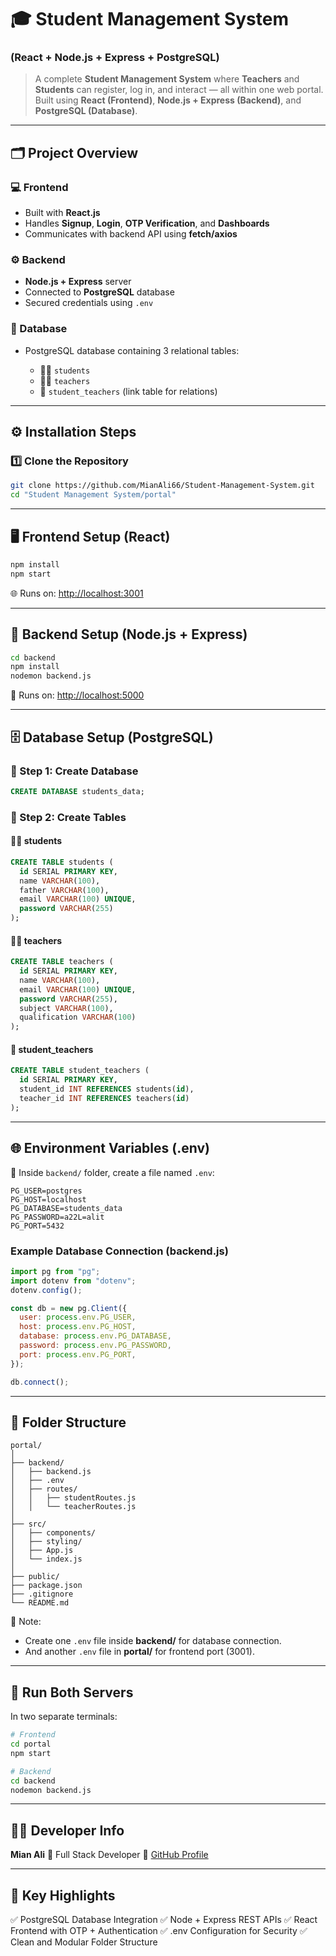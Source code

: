 

# 🎓 Student Management System

### (React + Node.js + Express + PostgreSQL)

> A complete **Student Management System** where **Teachers** and **Students** can register, log in, and interact — all within one web portal.
> Built using **React (Frontend)**, **Node.js + Express (Backend)**, and **PostgreSQL (Database)**.

---

## 🗂️ Project Overview

### 💻 Frontend

* Built with **React.js**
* Handles **Signup**, **Login**, **OTP Verification**, and **Dashboards**
* Communicates with backend API using **fetch/axios**

### ⚙️ Backend

* **Node.js + Express** server
* Connected to **PostgreSQL** database
* Secured credentials using `.env`

### 🧩 Database

* PostgreSQL database containing 3 relational tables:

  * 🧍‍♀️ `students`
  * 👨‍🏫 `teachers`
  * 🔗 `student_teachers` (link table for relations)

---

## ⚙️ Installation Steps

### 1️⃣ Clone the Repository

```bash
git clone https://github.com/MianAli66/Student-Management-System.git
cd "Student Management System/portal"
```

---

## 🖥️ Frontend Setup (React)

```bash
npm install
npm start
```

🌐 Runs on: [http://localhost:3001](http://localhost:3001)

---

## 🧠 Backend Setup (Node.js + Express)

```bash
cd backend
npm install
nodemon backend.js
```

🔗 Runs on: [http://localhost:5000](http://localhost:3000)

---

## 🗄️ Database Setup (PostgreSQL)

### 🔸 Step 1: Create Database

```sql
CREATE DATABASE students_data;
```

### 🔸 Step 2: Create Tables

#### 🧍‍♀️ students

```sql
CREATE TABLE students (
  id SERIAL PRIMARY KEY,
  name VARCHAR(100),
  father VARCHAR(100),
  email VARCHAR(100) UNIQUE,
  password VARCHAR(255)
);
```

#### 👨‍🏫 teachers

```sql
CREATE TABLE teachers (
  id SERIAL PRIMARY KEY,
  name VARCHAR(100),
  email VARCHAR(100) UNIQUE,
  password VARCHAR(255),
  subject VARCHAR(100),
  qualification VARCHAR(100)
);
```

#### 🔗 student_teachers

```sql
CREATE TABLE student_teachers (
  id SERIAL PRIMARY KEY,
  student_id INT REFERENCES students(id),
  teacher_id INT REFERENCES teachers(id)
);
```

---

## 🌐 Environment Variables (.env)

📁 Inside `backend/` folder, create a file named `.env`:

```
PG_USER=postgres
PG_HOST=localhost
PG_DATABASE=students_data
PG_PASSWORD=a22L=alit
PG_PORT=5432
```

### Example Database Connection (backend.js)

```js
import pg from "pg";
import dotenv from "dotenv";
dotenv.config();

const db = new pg.Client({
  user: process.env.PG_USER,
  host: process.env.PG_HOST,
  database: process.env.PG_DATABASE,
  password: process.env.PG_PASSWORD,
  port: process.env.PG_PORT,
});

db.connect();
```

---

## 🧾 Folder Structure

```
portal/
│
├── backend/
│   ├── backend.js
│   ├── .env
│   ├── routes/
│   │   ├── studentRoutes.js
│   │   └── teacherRoutes.js
│
├── src/
│   ├── components/
│   ├── styling/
│   ├── App.js
│   └── index.js
│
├── public/
├── package.json
├── .gitignore
└── README.md
```

📝 Note:

* Create one `.env` file inside **backend/** for database connection.
* And another `.env` file in **portal/** for frontend port (3001).

---

## 🚀 Run Both Servers

In two separate terminals:

```bash
# Frontend
cd portal
npm start

# Backend
cd backend
nodemon backend.js
```

---

## 👨‍💻 Developer Info

**Mian Ali**
📍 Full Stack Developer
🔗 [GitHub Profile](https://github.com/MianAli66)

---

## 🌟 Key Highlights

✅ PostgreSQL Database Integration
✅ Node + Express REST APIs
✅ React Frontend with OTP + Authentication
✅ .env Configuration for Security
✅ Clean and Modular Folder Structure




